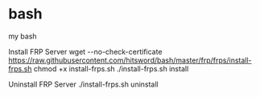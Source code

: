 # bash
my bash

Install FRP Server
wget --no-check-certificate https://raw.githubusercontent.com/hitsword/bash/master/frp/frps/install-frps.sh
chmod +x install-frps.sh
./install-frps.sh install

Uninstall FRP Server
./install-frps.sh uninstall